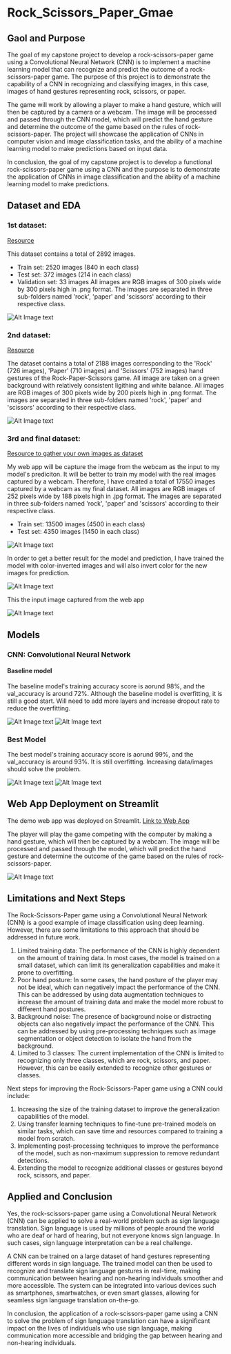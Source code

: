 # Rock_Scissors_Paper_Gmae

## Gaol and Purpose

The goal of my capstone project to develop a rock-scissors-paper game using a Convolutional Neural Network (CNN) is to implement a machine learning model that
can recognize and predict the outcome of a rock-scissors-paper game. The purpose of this project is to demonstrate the capability of a CNN in recognizing and
classifying images, in this case, images of hand gestures representing rock, scissors, or paper.

The game will work by allowing a player to make a hand gesture, which will then be captured by a camera or a webcam. The image will be processed and passed 
through the CNN model, which will predict the hand gesture and determine the outcome of the game based on the rules of rock-scissors-paper. The project will 
showcase the application of CNNs in computer vision and image classification tasks, and the ability of a machine learning model to make predictions based on 
input data.

In conclusion, the goal of my capstone project is to develop a functional rock-scissors-paper game using a CNN and the purpose is to demonstrate the application of CNNs in image classification and the ability of a machine learning model to make predictions.



## Dataset and EDA

### 1st dataset:
[Resource](https://laurencemoroney.com/datasets.html#rock-paper-scissors-dataset)

This dataset contains a total of 2892 images.
 - Train set: 2520 images (840 in each class)
 - Test set: 372 images (214 in each class)
 - Validation set: 33 images
All images are RGB images of 300 pixels wide by 300 pixels high in .png format. The images are separated in three sub-folders named 'rock', 'paper' and 'scissors'
according to their respective class.

 ![Alt Image text](Data_and_img/dataset1_ex.png)


### 2nd dataset:
[Resource](https://www.kaggle.com/datasets/drgfreeman/rockpaperscissors)

The dataset contains a total of 2188 images corresponding to the 'Rock' (726 images), 'Paper' (710 images) and 'Scissors' (752 images) hand gestures of the
Rock-Paper-Scissors game. All image are taken on a green background with relatively consistent ligithing and white balance.
All images are RGB images of 300 pixels wide by 200 pixels high in .png format. The images are separated in three sub-folders named 'rock', 'paper' and 'scissors'
according to their respective class.

![Alt Image text](Data_and_img/dataset2_ex.png)

### 3rd and final dataset:
[Resource to gather your own images as dataset](https://github.com/CircuitDigest/Rock-Paper-Scissors-with-Pi)

My web app will be capture the image from the webcam as the input to my model's prediciton.  It will be better to train my model with the real images captured by
a webcam.  Therefore, I have created a total of 17550 images captured by a webcam as my final dataset.
All images are RGB images of 252 pixels wide by 188 pixels high in .jpg format. The images are separated in three sub-folders named 'rock', 'paper' and 'scissors'
according to their respective class.
 - Train set: 13500 images (4500 in each class)
 - Test set: 4350 images (1450 in each class)
 
![Alt Image text](Data_and_img/dataset3_ex.png)

In order to get a better result for the model and prediction, I have trained the model with color-inverted images and will also invert color for the new images
for prediction. 

![Alt Image text](Data_and_img/dataset3_ex_invert.png)

This the input image captured from the web app

![Alt Image text](Data_and_img/webapp_input_img.png)


## Models

### CNN: Convolutional Neural Network

#### Baseline model

The baseline model's training accuracy score is aorund 98%, and the val_accuracy is around 72%.  Although the baseline model is overfitting, it is still a 
good start.  Will need to add more layers and increase dropout rate to reduce the overfitting.

![Alt Image text](Data_and_img/basline_model_summary.png)
![Alt Image text](Data_and_img/basline_model_plot.png)

### Best Model

The best model's training accuracy score is aorund 99%, and the val_accuracy is around 93%.  It is still overfitting.  Increasing data/images should solve the
problem.

![Alt Image text](Data_and_img/best_model_summary.png)
![Alt Image text](Data_and_img/best_model_plot.png)


## Web App Deployment on Streamlit

The demo web app was deployed on Streamlit. [Link to Web App](https://jasminehuang25-rock-scissors-paper-game-streamlit-webapp-irt5uq.streamlit.app/)

The player will play the game competing with the computer by making a hand gesture, which will then be captured by a webcam. The image will be processed and 
passed through the model, which will predict the hand gesture and determine the outcome of the game based on the rules of rock-scissors-paper.

![Alt Image text](Data_and_img/stwebapp_screenshot.png)


## Limitations and Next Steps

The Rock-Scissors-Paper game using a Convolutional Neural Network (CNN) is a good example of image classification using deep learning. However, there are some
limitations to this approach that should be addressed in future work.
1. Limited training data: The performance of the CNN is highly dependent on the amount of training data. In most cases, the model is trained on a small dataset, 
which can limit its generalization capabilities and make it prone to overfitting.
2. Poor hand posture: In some cases, the hand posture of the player may not be ideal, which can negatively impact the performance of the CNN. This can be addressed
by using data augmentation techniques to increase the amount of training data and make the model more robust to different hand postures.
3. Background noise: The presence of background noise or distracting objects can also negatively impact the performance of the CNN. This can be addressed by using
pre-processing techniques such as image segmentation or object detection to isolate the hand from the background.
4. Limited to 3 classes: The current implementation of the CNN is limited to recognizing only three classes, which are rock, scissors, and paper. However, this can
be easily extended to recognize other gestures or classes.

Next steps for improving the Rock-Scissors-Paper game using a CNN could include:
1. Increasing the size of the training dataset to improve the generalization capabilities of the model.
2. Using transfer learning techniques to fine-tune pre-trained models on similar tasks, which can save time and resources compared to training a model from scratch.
3. Implementing post-processing techniques to improve the performance of the model, such as non-maximum suppression to remove redundant detections.
4. Extending the model to recognize additional classes or gestures beyond rock, scissors, and paper.


## Applied and Conclusion

Yes, the rock-scissors-paper game using a Convolutional Neural Network (CNN) can be applied to solve a real-world problem such as sign language translation. 
Sign language is used by millions of people around the world who are deaf or hard of hearing, but not everyone knows sign language. In such cases, sign language
interpretation can be a real challenge.

A CNN can be trained on a large dataset of hand gestures representing different words in sign language. The trained model can then be used to recognize and 
translate sign language gestures in real-time, making communication between hearing and non-hearing individuals smoother and more accessible. The system can 
be integrated into various devices such as smartphones, smartwatches, or even smart glasses, allowing for seamless sign language translation on-the-go.

In conclusion, the application of a rock-scissors-paper game using a CNN to solve the problem of sign language translation can have a significant impact on the 
lives of individuals who use sign language, making communication more accessible and bridging the gap between hearing and non-hearing individuals.


